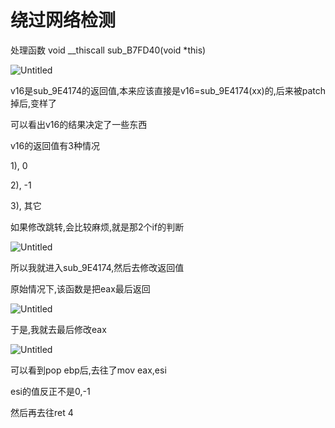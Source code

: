 # 绕过网络检测

处理函数 void __thiscall sub_B7FD40(void *this)

![Untitled](%E7%BB%95%E8%BF%87%E7%BD%91%E7%BB%9C%E6%A3%80%E6%B5%8B%2056d86873034b4c70add506370a4ec869/Untitled.png)

v16是sub_9E4174的返回值,本来应该直接是v16=sub_9E4174(xx)的,后来被patch掉后,变样了

可以看出v16的结果决定了一些东西

v16的返回值有3种情况

1), 0

2), -1

3), 其它

如果修改跳转,会比较麻烦,就是那2个if的判断

![Untitled](%E7%BB%95%E8%BF%87%E7%BD%91%E7%BB%9C%E6%A3%80%E6%B5%8B%2056d86873034b4c70add506370a4ec869/Untitled%201.png)

所以我就进入sub_9E4174,然后去修改返回值

原始情况下,该函数是把eax最后返回

![Untitled](%E7%BB%95%E8%BF%87%E7%BD%91%E7%BB%9C%E6%A3%80%E6%B5%8B%2056d86873034b4c70add506370a4ec869/Untitled%202.png)

于是,我就去最后修改eax

![Untitled](%E7%BB%95%E8%BF%87%E7%BD%91%E7%BB%9C%E6%A3%80%E6%B5%8B%2056d86873034b4c70add506370a4ec869/Untitled%203.png)

可以看到pop ebp后,去往了mov eax,esi

esi的值反正不是0,-1

然后再去往ret 4